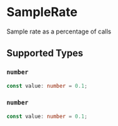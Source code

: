 # SampleRate

Sample rate as a percentage of calls


## Supported Types

### `number`

```typescript
const value: number = 0.1;
```

### `number`

```typescript
const value: number = 0.1;
```

